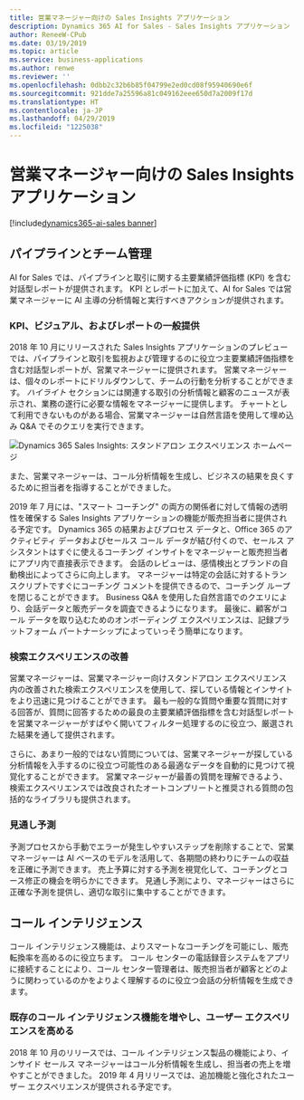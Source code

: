 ```yaml
---
title: 営業マネージャー向けの Sales Insights アプリケーション
description: Dynamics 365 AI for Sales - Sales Insights アプリケーション
author: ReneeW-CPub
ms.date: 03/19/2019
ms.topic: article
ms.service: business-applications
ms.author: renwe
ms.reviewer: ''
ms.openlocfilehash: 0dbb2c32b6b85f04799e2ed0cd08f95940690e6f
ms.sourcegitcommit: 921dde7a25596a81c049162eee650d7a2009f17d
ms.translationtype: HT
ms.contentlocale: ja-JP
ms.lasthandoff: 04/29/2019
ms.locfileid: "1225038"
---
```

#  <a name="sales-insights-application-for-sales-managers"></a>営業マネージャー向けの Sales Insights アプリケーション
[!include[dynamics365-ai-sales banner](../../includes/dynamics365-ai-sales.md)]


## <a name="pipeline-and-team-management"></a>パイプラインとチーム管理

AI for Sales では、パイプラインと取引に関する主要業績評価指標 (KPI) を含む対話型レポートが提供されます。 KPI とレポートに加えて、AI for Sales では営業マネージャーに AI 主導の分析情報と実行すべきアクションが提供されます。

### <a name="kpis-visuals-and-reports-generally-available"></a>KPI、ビジュアル、およびレポートの一般提供

2018 年 10 月にリリースされた Sales Insights アプリケーションのプレビューでは、パイプラインと取引を監視および管理するのに役立つ主要業績評価指標を含む対話型レポートが、営業マネージャーに提供されます。 営業マネージャーは、個々のレポートにドリルダウンして、チームの行動を分析することができます。 *ハイライト* セクションには関連する取引の分析情報と顧客のニュースが表示され、業務の遂行に必要な情報をマネージャーに提供します。 チャートとして利用できないものがある場合、営業マネージャーは自然言語を使用して埋め込み Q&A でそのクエリを実行できます。

![Dynamics 365 Sales Insights: スタンドアロン エクスペリエンス ホームページ](media/dynamics365-ai-sales-standalone-experience-1.png "Dynamics 365 Sales Insights: スタンドアロン エクスペリエンス ホームページ")
<!-- Picture 1 -->

また、営業マネージャーは、コール分析情報を生成し、ビジネスの結果を良くするために担当者を指導することができました。

2019 年 7 月には、"スマート コーチング" の両方の関係者に対して情報の透明性を確保する Sales Insights アプリケーションの機能が販売担当者に提供される予定です。 Dynamics 365 の結果およびプロセス データと、Office 365 のアクティビティ データおよびセールス コール データが結び付くので、セールス アシスタントはすぐに使えるコーチング インサイトをマネージャーと販売担当者にアプリ内で直接表示できます。 会話のレビューは、感情検出とブランドの自動検出によってさらに向上します。 マネージャーは特定の会話に対するトランスクリプトですぐにコーチング コメントを提供できるので、コーチング ループを閉じることができます。 Business Q&A を使用した自然言語でのクエリにより、会話データと販売データを調査できるようになります。 最後に、顧客がコール データを取り込むためのオンボーディング エクスペリエンスは、記録プラットフォーム パートナーシップによっていっそう簡単になります。

### <a name="improved-search-experience"></a>検索エクスペリエンスの改善 
営業マネージャーは、営業マネージャー向けスタンドアロン エクスペリエンス内の改善された検索エクスペリエンスを使用して、探している情報とインサイトをより迅速に見つけることができます。 最も一般的な質問や重要な質問に対する回答が、質問に回答するための最良の主要業績評価指標を含む対話型レポートを営業マネージャーがすばやく開いてフィルター処理するのに役立つ、厳選された結果を通して提供されます。

さらに、あまり一般的ではない質問については、営業マネージャーが探している分析情報を入手するのに役立つ可能性のある最適なデータを自動的に見つけて視覚化することができます。 営業マネージャーが最善の質問を理解できるよう、検索エクスペリエンスでは改良されたオートコンプリートと推奨される質問の包括的なライブラリも提供されます。


### <a name="predictive-forecasting"></a>見通し予測

予測プロセスから手動でエラーが発生しやすいステップを削除することで、営業マネージャーは AI ベースのモデルを活用して、各期間の終わりにチームの収益を正確に予測できます。 売上予算に対する予測を視覚化して、コーチングとコース修正の機会を明らかにできます。 見通し予測により、マネージャーはさらに正確な予測を提供し、適切な取引に集中することができます。


## <a name="call-intelligence"></a>コール インテリジェンス

コール インテリジェンス機能は、よりスマートなコーチングを可能にし、販売転換率を高めるのに役立ちます。 コール センターの電話録音システムをアプリに接続することにより、コール センター管理者は、販売担当者が顧客とどのように関わっているのかをよりよく理解するのに役立つ会話の分析情報を生成できます。

### <a name="enrich-existing-call-intelligence-functionality-and-user-experience"></a>既存のコール インテリジェンス機能を増やし、ユーザー エクスペリエンスを高める
2018 年 10 月のリリースでは、コール インテリジェンス製品の機能により、インサイド セールス マネージャーはコール分析情報を生成し、担当者の売上を増やすことができました。 2019 年 4 月リリースでは、追加機能と強化されたユーザー エクスペリエンスが提供される予定です。
